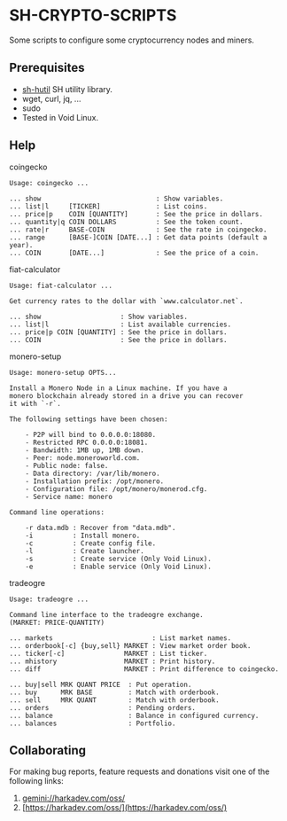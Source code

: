 # SH-CRYPTO-SCRIPTS

Some scripts to configure some cryptocurrency nodes and miners.

## Prerequisites

- [sh-hutil](https://github.com/harkaitz/sh-hutil) SH utility library.
- wget, curl, jq, ...
- sudo
- Tested in Void Linux.

## Help

coingecko

    Usage: coingecko ...
    
    ... show                             : Show variables.
    ... list|l     [TICKER]              : List coins.
    ... price|p    COIN [QUANTITY]       : See the price in dollars.
    ... quantity|q COIN DOLLARS          : See the token count.
    ... rate|r     BASE-COIN             : See the rate in coingecko.
    ... range      [BASE-]COIN [DATE...] : Get data points (default a year).
    ... COIN       [DATE...]             : See the price of a coin.

fiat-calculator

    Usage: fiat-calculator ...
    
    Get currency rates to the dollar with `www.calculator.net`.
    
    ... show                    : Show variables.
    ... list|l                  : List available currencies.
    ... price|p COIN [QUANTITY] : See the price in dollars.
    ... COIN                    : See the price in dollars.

monero-setup

    Usage: monero-setup OPTS...
    
    Install a Monero Node in a Linux machine. If you have a
    monero blockchain already stored in a drive you can recover
    it with `-r`.
    
    The following settings have been chosen:
    
        - P2P will bind to 0.0.0.0:18080. 
        - Restricted RPC 0.0.0.0:18081.
        - Bandwidth: 1MB up, 1MB down.
        - Peer: node.moneroworld.com.
        - Public node: false.
        - Data directory: /var/lib/monero.
        - Installation prefix: /opt/monero.
        - Configuration file: /opt/monero/monerod.cfg.
        - Service name: monero
    
    Command line operations:
    
        -r data.mdb : Recover from "data.mdb".
        -i          : Install monero.
        -c          : Create config file.
        -l          : Create launcher.
        -s          : Create service (Only Void Linux).
        -e          : Enable service (Only Void Linux).

tradeogre

    Usage: tradeogre ...
    
    Command line interface to the tradeogre exchange.
    (MARKET: PRICE-QUANTITY)
    
    ... markets                         : List market names.
    ... orderbook[-c] {buy,sell} MARKET : View market order book.
    ... ticker[-c]               MARKET : List ticker.
    ... mhistory                 MARKET : Print history.
    ... diff                     MARKET : Print difference to coingecko.
    
    ... buy|sell MRK QUANT PRICE  : Put operation.
    ... buy      MRK BASE         : Match with orderbook.
    ... sell     MRK QUANT        : Match with orderbook.
    ... orders                    : Pending orders.
    ... balance                   : Balance in configured currency.
    ... balances                  : Portfolio.

## Collaborating

For making bug reports, feature requests and donations visit
one of the following links:

1. [gemini://harkadev.com/oss/](gemini://harkadev.com/oss/)
2. [https://harkadev.com/oss/](https://harkadev.com/oss/)
